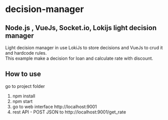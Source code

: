 # decision-manager
## Node.js , VueJs, Socket.io, Lokijs light decision manager

Light decision manager in use LokiJs to store decisions and VueJs to crud it and hardcode rules.   
This example make a decision for loan and calculate rate with discount.   

## How to use
go to project folder 
 1. npm install
 2. npm start
 3. go to web interface http://localhost:9001
 4. rest API - POST JSON to http://localhost:9001/get_rate
